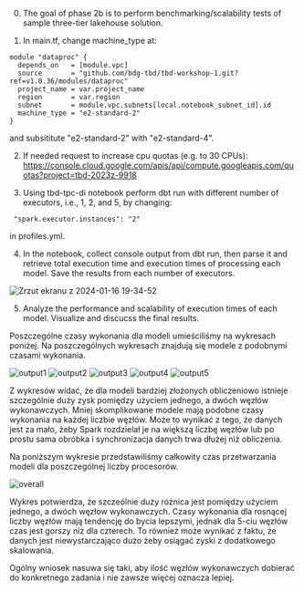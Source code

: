 0. The goal of phase 2b is to perform benchmarking/scalability tests of sample three-tier lakehouse solution.

1. In main.tf, change machine_type at:

```
module "dataproc" {
  depends_on   = [module.vpc]
  source       = "github.com/bdg-tbd/tbd-workshop-1.git?ref=v1.0.36/modules/dataproc"
  project_name = var.project_name
  region       = var.region
  subnet       = module.vpc.subnets[local.notebook_subnet_id].id
  machine_type = "e2-standard-2"
}
```

and subsititute "e2-standard-2" with "e2-standard-4".

2. If needed request to increase cpu quotas (e.g. to 30 CPUs): 
https://console.cloud.google.com/apis/api/compute.googleapis.com/quotas?project=tbd-2023z-9918

3. Using tbd-tpc-di notebook perform dbt run with different number of executors, i.e., 1, 2, and 5, by changing:
```
 "spark.executor.instances": "2"
```

in profiles.yml.

4. In the notebook, collect console output from dbt run, then parse it and retrieve total execution time and execution times of processing each model. Save the results from each number of executors. 

![Zrzut ekranu z 2024-01-16 19-34-52](https://github.com/special114/tbd-2023z-phase1/assets/51239039/74ad64c4-9c79-41da-bc13-07d4543e2988)


5. Analyze the performance and scalability of execution times of each model. Visualize and discucss the final results.

Poszczególne czasy wykonania dla modeli umieściliśmy na wykresach poniżej. Na poszczególnych wykresach znajdują się modele z podobnymi czasami wykonania.

![output1](https://github.com/special114/tbd-2023z-phase1/assets/51239039/fdf99985-54e2-46ab-98fa-8af7079add6d)
![output2](https://github.com/special114/tbd-2023z-phase1/assets/51239039/b08fbff0-67f0-4d1f-ac99-b52f444fc82a)
![output3](https://github.com/special114/tbd-2023z-phase1/assets/51239039/48bdf90c-6a74-45ea-8784-3dc75d5fed66)
![output4](https://github.com/special114/tbd-2023z-phase1/assets/51239039/df950e6a-99b4-470d-bd5a-cc953afe1467)
![output5](https://github.com/special114/tbd-2023z-phase1/assets/51239039/6c5174a1-48cc-437b-bcfc-4fb8e4dd305b)

Z wykresów widać, że dla modeli bardziej złożonych obliczeniowo istnieje szczególnie duży zysk pomiędzy użyciem jednego, a dwóch węzłów wykonawczych. Mniej skomplikowane modele mają podobne czasy wykonania na każdej liczbie węzłów. Może to wynikać z tego, że danych jest za mało, żeby Spark rozdzielał je na większą liczbę węzłów lub po prostu sama obróbka i synchronizacja danych trwa dłużej niż obliczenia.

Na poniższym wykresie przedstawiliśmy całkowity czas przetwarzania modeli dla poszczególnej liczby procesorów.

![overall](https://github.com/special114/tbd-2023z-phase1/assets/51239039/d467f2e4-787e-4f77-8d7d-a7aec042d782)

Wykres potwierdza, że szczeólnie duży różnica jest pomiędzy użyciem jednego, a dwóch węzłow wykonawczych. Czasy wykonania dla rosnącej liczby węzłów mają tendencję do bycia lepszymi, jednak dla 5-ciu węzłów czas jest gorszy niż dla czterech. To również może wynikać z faktu, że danych jest niewystarczająco dużo żeby osiągać zyski z dodatkowego skalowania.

Ogólny wniosek nasuwa się taki, aby ilość węzłów wykonawczych dobierać do konkretnego zadania i nie zawsze więcej oznacza lepiej.



   
